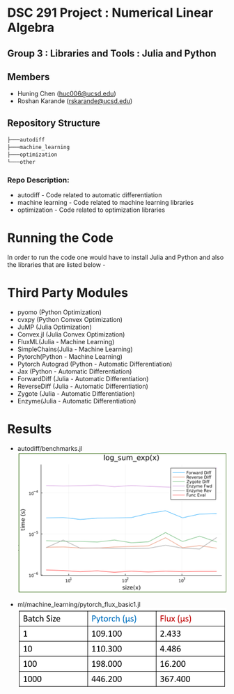 # DSC 291 Project : Numerical Linear Algebra

## Group 3 : Libraries and Tools : Julia and Python

## Members
*   Huning Chen (huc006@ucsd.edu)
*   Roshan Karande (rskarande@ucsd.edu)

## Repository Structure

```powershell
├───autodiff
├───machine_learning
├───optimization
└───other
```

### Repo Description:
-   autodiff - Code related to automatic differentiation
-   machine learning - Code related to machine learning libraries
-   optimization - Code related to optimization libraries


# Running the Code

In order to run the code one would have to install Julia and Python and also the libraries that are listed below - 

# Third Party Modules
- pyomo (Python Optimization)
- cvxpy (Python Convex Optimization)
- JuMP (Julia Optimization)
- Convex.jl (Julia Convex Optimization)
- FluxML(Julia - Machine Learning)
- SimpleChains(Julia - Machine Learning)
- Pytorch(Python - Machine Learning)
- Pytorch Autograd (Python - Automatic Differentiation)
- Jax (Python - Automatic Differentiation)
- ForwardDiff (Julia - Automatic Differentiation)
- ReverseDiff (Julia - Automatic Differentiation)
- Zygote (Julia - Automatic Differentiation)
- Enzyme(Julia - Automatic Differentiation)

# Results
- autodiff/benchmarks.jl
![Auto diff benchmarks](./other/benchmarks.png)

- ml/machine_learning/pytorch_flux_basic1.jl
![Pytorch flux basic](./other/ml.png)
